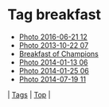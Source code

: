 <!--
title: Tag breakfast
date: 2020-06-28T15:26:58.730Z
tags:
-->
# Tag breakfast

 * [Photo 2016-06-21 12](146254309359.md)
 * [Photo 2013-10-22 07](64759181981.md)
 * [Breakfast of Champions](69682534676.md)
 * [Photo 2014-01-13 06](73185511871.md)
 * [Photo 2014-01-25 06](74467762279.md)
 * [Photo 2014-07-19 11](92230434638.md)

| [Tags](tags.md) | [Top](index.md) |
